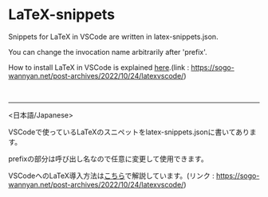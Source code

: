 # LaTeX-snippets
Snippets for LaTeX in VSCode are written in latex-snippets.json.

You can change the invocation name arbitrarily after 'prefix'.

How to install LaTeX in VSCode is explained [here](https://sogo-wannyan.net/post-archives/2022/10/24/latexvscode/).(link : https://sogo-wannyan.net/post-archives/2022/10/24/latexvscode/)

<br>

---

<日本語/Japanese>

VSCodeで使っているLaTeXのスニペットをlatex-snippets.jsonに書いてあります。

prefixの部分は呼び出し名なので任意に変更して使用できます。

VSCodeへのLaTeX導入方法は[こちら](https://sogo-wannyan.net/post-archives/2022/10/24/latexvscode/)で解説しています。(リンク : https://sogo-wannyan.net/post-archives/2022/10/24/latexvscode/)
